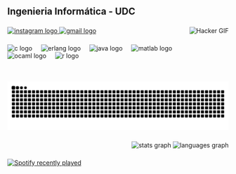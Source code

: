 <h2 align="left">Ingenieria Informática - UDC</h2>

###

<img align="right" height="125" src="https://www.gifcen.com/wp-content/uploads/2023/09/hacker-gif-1.gif" alt="Hacker GIF"/>

###

<div align="left">
  <a href="https://www.instagram.com/luuiz.exe" target="_blank">
    <img src="https://img.shields.io/static/v1?message=Instagram&logo=instagram&label=&color=E4405F&logoColor=white&labelColor=&style=for-the-badge" height="35" alt="instagram logo"  />
  </a>
  <a href="mailto:campelolarr@gmail.com">
    <img src="https://img.shields.io/static/v1?message=Gmail&logo=gmail&label=&color=D14836&logoColor=white&labelColor=&style=for-the-badge" height="35" alt="gmail logo"  />
  </a>
</div>

###

<div align="left">
  <img src="https://cdn.jsdelivr.net/gh/devicons/devicon/icons/c/c-original.svg" height="30" alt="c logo"  />
  <img width="12" />
  <img src="https://cdn.jsdelivr.net/gh/devicons/devicon/icons/erlang/erlang-original.svg" height="30" alt="erlang logo"  />
  <img width="12" />
  <img src="https://cdn.jsdelivr.net/gh/devicons/devicon/icons/java/java-original.svg" height="30" alt="java logo"  />
  <img width="12" />
  <img src="https://cdn.jsdelivr.net/gh/devicons/devicon/icons/matlab/matlab-original.svg" height="30" alt="matlab logo"  />
  <img width="12" />
  <img src="https://cdn.jsdelivr.net/gh/devicons/devicon/icons/ocaml/ocaml-original.svg" height="30" alt="ocaml logo"  />
  <img width="12" />
  <img src="https://cdn.jsdelivr.net/gh/devicons/devicon/icons/r/r-original.svg" height="30" alt="r logo"  />
</div>

###

<img src="https://raw.githubusercontent.com/luuizexe/luuizexe/output/snake.svg" alt="Snake animation" />

###

<div align="right">
  <img src="https://github-readme-stats.vercel.app/api?username=luuizexe&hide_title=false&hide_rank=false&show_icons=true&include_all_commits=true&count_private=true&disable_animations=false&theme=dracula&locale=en&hide_border=false" height="130" alt="stats graph"  />
  <img src="https://github-readme-stats.vercel.app/api/top-langs?username=luuizexe&locale=en&hide_title=false&layout=compact&card_width=320&langs_count=5&theme=dracula&hide_border=false" height="130" alt="languages graph"  />
</div>

###

<div align="left">
  <a href="https://open.spotify.com/user/rcn85wc1cizhtx6yjxb3dylvo">
    <img src="https://spotify-recently-played-readme.vercel.app/api?user=rcn85wc1cizhtx6yjxb3dylvo&count=5&unique=false" height="100" alt="Spotify recently played"  />
  </a>
</div>

###
